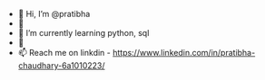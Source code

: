 - 👋 Hi, I’m @pratibha
- 👀
- 🌱 I’m currently learning python, sql
- 💞️ 
- 📫 Reach me on linkdin - https://www.linkedin.com/in/pratibha-chaudhary-6a1010223/

<!---
pratibha0507/pratibha0507 is a ✨ special ✨ repository because its `README.md` (this file) appears on your GitHub profile.
You can click the Preview link to take a look at your changes.
--->
